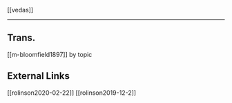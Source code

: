 [[vedas]]

---

## Trans.
[[m-bloomfield1897]] by topic

## External Links
[[rolinson2020-02-22]]
[[rolinson2019-12-2]]